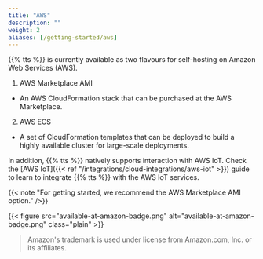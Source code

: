 ```yaml
---
title: "AWS"
description: ""
weight: 2
aliases: [/getting-started/aws]
---
```


{{% tts %}} is currently available as two flavours for self-hosting on Amazon Web Services (AWS).

1. AWS Marketplace AMI
  - An AWS CloudFormation stack that can be purchased at the AWS Marketplace.
2. AWS ECS
  - A set of CloudFormation templates that can be deployed to build a highly available cluster for large-scale deployments.

In addition, {{% tts %}} natively supports interaction with AWS IoT. Check the [AWS IoT]({{< ref "/integrations/cloud-integrations/aws-iot" >}}) guide to learn to integrate {{% tts %}} with the AWS IoT services.

{{< note "For getting started, we recommend the AWS Marketplace AMI option." />}}

<!--more-->


{{< figure src="available-at-amazon-badge.png" alt="available-at-amazon-badge.png" class="plain" >}}

> Amazon's trademark is used under license from Amazon.com, Inc. or its affiliates.
